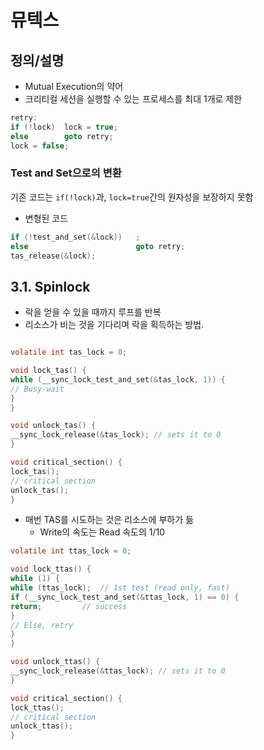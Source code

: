 # 뮤텍스

## 정의/설명

- Mutual Execution의 약어
- 크리티컬 세션을 실행할 수 있는 프로세스를 최대 1개로 제한

```c
retry:
if (!lock)  lock = true;
else        goto retry;
lock = false;
```

### Test and Set으로의 변환
기존 코드는 `if(!lock)`과, `lock=true`간의 원자성을 보장하지 못함

- 변형된 코드
```c
if (!test_and_set(&lock))   ;
else                        goto retry;
tas_release(&lock);
```

## 3.1. Spinlock

- 락을 얻을 수 있을 때까지 루프를 반복
- 리소스가 비는 것을 기다리며 락을 획득하는 방법.

```c

volatile int tas_lock = 0;

void lock_tas() {
while (__sync_lock_test_and_set(&tas_lock, 1)) {
// Busy-wait
}
}

void unlock_tas() {
__sync_lock_release(&tas_lock); // sets it to 0
}

void critical_section() {
lock_tas();
// critical section
unlock_tas();
}
```

- 매번 TAS를 시도하는 것은 리소스에 부하가 듦
  - Write의 속도는 Read 속도의 1/10
```c
volatile int ttas_lock = 0;

void lock_ttas() {
while (1) {
while (ttas_lock);  // 1st test (read only, fast)
if (__sync_lock_test_and_set(&ttas_lock, 1) == 0) {
return;         // success
}
// Else, retry
}
}

void unlock_ttas() {
__sync_lock_release(&ttas_lock); // sets it to 0
}

void critical_section() {
lock_ttas();
// critical section
unlock_ttas();
}
```

